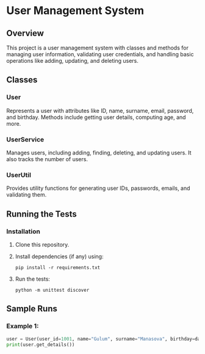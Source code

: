 # User Management System

## Overview
This project is a user management system with classes and methods for managing user information, validating user credentials, and handling basic operations like adding, updating, and deleting users.

## Classes

### User
Represents a user with attributes like ID, name, surname, email, password, and birthday. Methods include getting user details, computing age, and more.

### UserService
Manages users, including adding, finding, deleting, and updating users. It also tracks the number of users.

### UserUtil
Provides utility functions for generating user IDs, passwords, emails, and validating them.

## Running the Tests

### Installation

1. Clone this repository.
2. Install dependencies (if any) using:
    ```
    pip install -r requirements.txt
    ```

3. Run the tests:
    ```
    python -m unittest discover
    ```

## Sample Runs

### Example 1:
```python
user = User(user_id=1001, name="Gulum", surname="Manasova", birthday=datetime(2005, 10, 3))
print(user.get_details())
